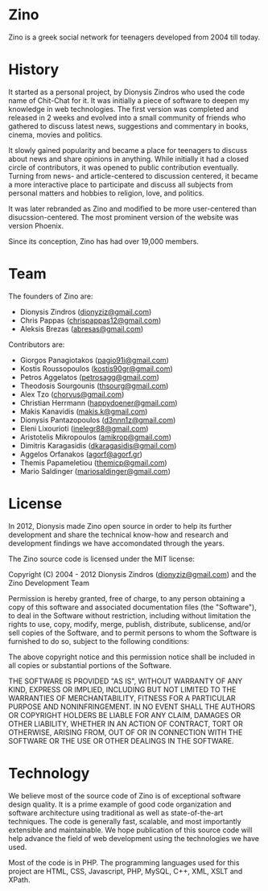 Zino
====
Zino is a greek social network for teenagers developed from 2004 till today.

History
=======
It started as a personal project, by Dionysis Zindros who used the code name of
Chit-Chat for it. It was initially a piece of software to deepen my knowledge
in web technologies. The first version was completed and released in 2 weeks
and evolved into a small community of friends who gathered to discuss latest
news, suggestions and commentary in books, cinema, movies and politics.

It slowly gained popularity and became a place for teenagers to discuss about
news and share opinions in anything. While initially it had a closed circle of
contributors, it was opened to public contribution eventually. Turning from
news- and article-centered to discussion centered, it became a more interactive
place to participate and discuss all subjects from personal matters and hobbies
to religion, love, and politics.

It was later rebranded as Zino and modified to be more user-centered than 
disucssion-centered. The most prominent version of the website was version
Phoenix.

Since its conception, Zino has had over 19,000 members.

Team
====

The founders of Zino are:

 * Dionysis Zindros (dionyziz@gmail.com)
 * Chris Pappas (chrispappas12@gmail.com)
 * Aleksis Brezas (abresas@gmail.com)

Contributors are:

 * Giorgos Panagiotakos (pagio91i@gmail.com)
 * Kostis Roussopoulos (kostis90gr@gmail.com)
 * Petros Aggelatos (petrosagg@gmail.com)
 * Theodosis Sourgounis (thsourg@gmail.com)
 * Alex Tzo (chorvus@gmail.com)
 * Christian Herrmann (happydoener@gmail.com)
 * Makis Kanavidis (makis.k@gmail.com)
 * Dionysis Pantazopoulos (d3nnn1z@gmail.com)
 * Eleni Lixourioti (inelegr88@gmail.com)
 * Aristotelis Mikropoulos (amikrop@gmail.com)
 * Dimitris Karagasidis (dkaragasidis@gmail.com)
 * Aggelos Orfanakos (agorf@agorf.gr)
 * Themis Papameletiou (themicp@gmail.com)
 * Mario Saldinger (mariosaldinger@gmail.com)

License
=======

In 2012, Dionysis made Zino open source in order to help its further
development and share the technical know-how and research and development
findings we have accomondated through the years.

The Zino source code is licensed under the MIT license:

Copyright (C) 2004 - 2012 Dionysis Zindros (dionyziz@gmail.com) and the Zino Development Team

Permission is hereby granted, free of charge, to any person obtaining a copy of
this software and associated documentation files (the "Software"), to deal in
the Software without restriction, including without limitation the rights to
use, copy, modify, merge, publish, distribute, sublicense, and/or sell copies
of the Software, and to permit persons to whom the Software is furnished to do
so, subject to the following conditions:

The above copyright notice and this permission notice shall be included in all
copies or substantial portions of the Software.

THE SOFTWARE IS PROVIDED "AS IS", WITHOUT WARRANTY OF ANY KIND, EXPRESS OR
IMPLIED, INCLUDING BUT NOT LIMITED TO THE WARRANTIES OF MERCHANTABILITY,
FITNESS FOR A PARTICULAR PURPOSE AND NONINFRINGEMENT. IN NO EVENT SHALL THE
AUTHORS OR COPYRIGHT HOLDERS BE LIABLE FOR ANY CLAIM, DAMAGES OR OTHER
LIABILITY, WHETHER IN AN ACTION OF CONTRACT, TORT OR OTHERWISE, ARISING FROM,
OUT OF OR IN CONNECTION WITH THE SOFTWARE OR THE USE OR OTHER DEALINGS IN THE
SOFTWARE.

Technology
==========

We believe most of the source code of Zino is of exceptional software design
quality. It is a prime example of good code organization and software
architecture using traditional as well as state-of-the-art techniques.
The code is generally fast, scalable, and most importantly extensible and
maintainable. We hope publication of this source code will help advance the
field of web development using the technologies we have used.

Most of the code is in PHP. The programming languages used for this project
are HTML, CSS, Javascript, PHP, MySQL, C++, XML, XSLT and XPath.
